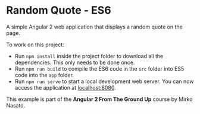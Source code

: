 # Random Quote - ES6

A simple Angular 2 web application that displays a random quote on the page.

To work on this project:

* Run `npm install` inside the project folder to download all the dependencies. This only needs to be done once.
* Run `npm run build` to compile the ES6 code in the `src` folder into ES5 code into the `app` folder.
* Run `npm run serve` to start a local development web server. You can now access the application at [localhost:8080](http://localhost:8080/).

This example is part of the **Angular 2 From The Ground Up** course by Mirko Nasato.
